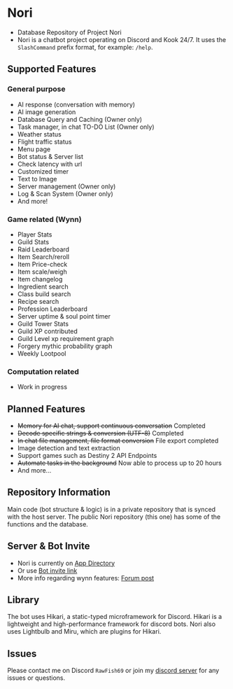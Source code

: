 # Nori
- Database Repository of Project Nori
- Nori is a chatbot project operating on Discord and Kook 24/7. It uses the `SlashCommand` prefix format, for example: `/help`.

## Supported Features

### General purpose
- AI response (conversation with memory)
- AI image generation
- Database Query and Caching (Owner only)
- Task manager, in chat TO-DO List (Owner only)
- Weather status
- Flight traffic status
- Menu page
- Bot status & Server list
- Check latency with url
- Customized timer
- Text to Image
- Server management (Owner only)
- Log & Scan System (Owner only)
- And more!

### Game related (Wynn)
- Player Stats
- Guild Stats
- Raid Leaderboard 
- Item Search/reroll
- Item Price-check
- Item scale/weigh
- Item changelog
- Ingredient search
- Class build search
- Recipe search
- Profession Leaderboard
- Server uptime & soul point timer
- Guild Tower Stats
- Guild XP contributed
- Guild Level xp requirement graph
- Forgery mythic probability graph
- Weekly Lootpool

### Computation related
- Work in progress

## Planned Features
- ~~Memory for AI chat, support continuous conversation~~ Completed
- ~~Decode specific strings & conversion (UTF-8)~~ Completed
- ~~In chat file management, file format conversion~~ File export completed 
- Image detection and text extraction
- Support games such as Destiny 2 API Endpoints
- ~~Automate tasks in the background~~ Now able to process up to 20 hours
- And more...

## Repository Information

Main code (bot structure & logic) is in a private repository that is synced with the host server. The public Nori repository (this one) has some of the functions and the database.

## Server & Bot Invite

- Nori is currently on [App Directory](https://discord.com/application-directory/873677970928193568)
- Or use [Bot invite link](https://discord.com/api/oauth2/authorize?client_id=873677970928193568&permissions=311385246784&scope=bot)
- More info regarding wynn features: [Forum post](https://forums.wynncraft.com/threads/nori-wynn-utility-bot-on-discord.308524/)

## Library

The bot uses Hikari, a static-typed microframework for Discord. Hikari is a lightweight and high-performance framework for discord bots. Nori also uses Lightbulb and Miru, which are plugins for Hikari.

## Issues

Please contact me on Discord `RawFish69` or join my [discord server](https://discord.gg/tU7eaKAWb2) for any issues or questions.
